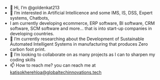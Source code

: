 - 👋 Hi, I’m @goldenkat213
- 👀 I’m interested in Artificial Intellicence and some IMS, IS, DSS, Expert systems, Chatbots, 
- I am currently developing ecommerce, ERP software, BI software, CRM software, SCM software and more... that is into start-up companies in developing countries. 
- 🌱 I’m currently researching about the Development of Sustainable Automated Intelligent Systems in manufacturing that produces Zero carbon foot print.
- 💞️ I’m looking to collaborate on as many projects as I can to sharpen my coding skills
- 📫 How to reach me? you can reach me at katisokherehloa@globaltechinnovations.tech


<!---
goldenkat213/goldenkat213 is a ✨ special ✨ repository because its `README.md` (this file) appears on your GitHub profile.
You can click the Preview link to take a look at your changes.
--->
